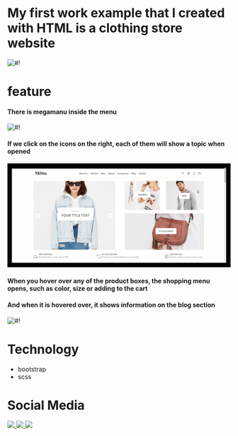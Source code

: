 # My first work example that I created with HTML is a clothing store website
![#!](/assets/readme/screenShot.png "screen home")
# feature
#### There is megamanu inside the menu
![#!](/assets/readme/megaMenu.gif "screen megaMenu")
#### If we click on the icons on the right, each of them will show a topic when opened
![#!](/assets/readme/iconClick.gif "screen iconRight")
#### When you hover over any of the product boxes, the shopping menu opens, such as color, size or adding to the cart
#### And when it is hovered over, it shows information on the blog section
![#!](/assets/readme/hoverElem.gif "screen hoverElem")
# Technology
- bootstrap
- scss
# Social Media
<p>
  <a href="https://www.instagram.com/amirhsn.dev/">
    <img src="https://img.shields.io/badge/Instagram-E4405F?style=flat&logo=instagram&logoColor=white" />
  </a>
  <a href="https://t.me/Amir_fd_null">
    <img src="https://img.shields.io/badge/Telegram-2CA5E0?style=flat&logo=telegram&logoColor=white" />
  </a>
    <a href="https://www.linkedin.com/in/amirhossein-baghmirani/">
    <img src="https://img.shields.io/badge/LinkedIn-0077B5?style=flat&logo=linkedin&logoColor=white" />
  </a>
</p>
